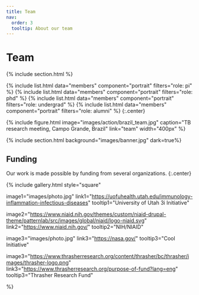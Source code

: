 ```yaml
---
title: Team
nav:
  order: 3
  tooltip: About our team
---
```


# <i class="fas fa-users"></i>Team

{% include section.html %}

{%
  include list.html
  data="members"
  component="portrait"
  filters="role: pi"
%}
{%
  include list.html
  data="members"
  component="portrait"
  filters="role: phd"
%}
{%
  include list.html
  data="members"
  component="portrait"
  filters="role: undergrad"
%}
{%
  include list.html
  data="members"
  component="portrait"
  filters="role: alumni"
%}
{:.center}

{%
  include figure.html
  image="images/action/brazil_team.jpg"
  caption="TB research meeting, Campo Grande, Brazil"
  link="team"
  width="400px"
%}

{% include section.html background="images/banner.jpg" dark=true%}

## Funding

Our work is made possible by funding from several organizations.
{:.center}

{%
  include gallery.html
  style="square"

  image1="images/photo.jpg"
  link1="https://uofuhealth.utah.edu/immunology-inflammation-infectious-diseases"
  tooltip1="University of Utah 3i Initiative"

  image2="https://www.niaid.nih.gov/themes/custom/niaid-drupal-theme/patternlab/src/images/global/niaid/logo-niaid.svg"
  link2="https://www.niaid.nih.gov/"
  tooltip2="NIH/NIAID"

  image3="images/photo.jpg"
  link3="https://nasa.gov/"
  tooltip3="Cool Initiative"

  image3="https://www.thrasherresearch.org/content/thrasher/bc/thrasher/images/thrasher-logo.png"
  link3="https://www.thrasherresearch.org/purpose-of-fund?lang=eng"
  tooltip3="Thrasher Research Fund"

%}
